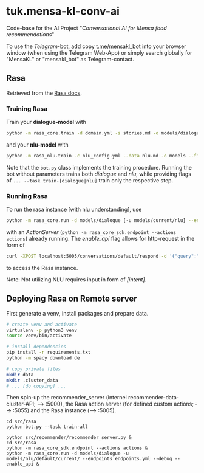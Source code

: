 # tuk.mensa-kl-conv-ai

Code-base for the AI Project "*Conversational AI for Mensa food recommendations*"

To use the _Telegram_-bot, add copy [t.me/mensakl_bot](t.me/mensakl_bot) into your browser window (when using the Telegram Web-App) or simply search globally for "MensaKL" or "mensakl_bot" as Telegram-contact.


## Rasa

Retrieved from the [Rasa docs](https://rasa.com/docs/getting-started/overview/).

### Training Rasa

Train your **dialogue-model** with

```Bash
python -m rasa_core.train -d domain.yml -s stories.md -o models/dialogue
```

and your **nlu-model** with 

```Bash
python -m rasa_nlu.train -c nlu_config.yml --data nlu.md -o models --fixed_model_name nlu --project current --verbose
```

Note that the `bot.py` class implements the training procedure. Running the bot without parameters trains both *dialogue* and *nlu*, while providing flags of `... --task train-[dialogue|nlu]` train only the respective step.

### Running Rasa 

To run the rasa instance [with nlu understanding], use

```Bash
python -m rasa_core.run -d models/dialogue [-u models/current/nlu] --endpoints endpoints.yml [--debug] [--enable_api]
```

with an _ActionServer_ (`python -m rasa_core_sdk.endpoint --actions actions`) already running.
The *enable_api* flag allows for http-request in the form of

```bash
curl -XPOST localhost:5005/conversations/default/respond -d '{"query":"hallo"}'
```

to access the Rasa instance.

Note: Not utilizing NLU requires input in form of _\[intent]_.

## Deploying Rasa on Remote server

First generate a venv, install packages and prepare data.

```bash
# create venv and activate
virtualenv -p python3 venv
source venv/bin/activate

# install dependencies
pip install -r requirements.txt
python -m spacy download de

# copy private files
mkdir data
mkdir .cluster_data
# ... [do copying] ...
```

Then spin-up the recommender_server (internel recommender-data-cluster-API; --> :5000), the Rasa action server (for defined custom actions; --> :5055) and the Rasa instance (--> :5005).

```
cd src/rasa
python bot.py --task train-all

python src/recommender/recommender_server.py &
cd src/rasa
python -m rasa_core_sdk.endpoint --actions actions &
python -m rasa_core.run -d models/dialogue -u models/nlu/default/current/ --endpoints endpoints.yml --debug --enable_api &
```